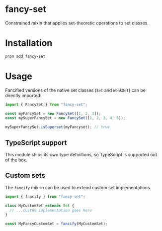 # fancy-set

Constrained mixin that applies set-theoretic operations to set classes.

# Installation

```sh
pnpm add fancy-set
```

# Usage

Fancified versions of the native set classes (`Set` and `WeakSet`) can be directly imported:

```ts
import { FancySet } from "fancy-set";

const myFancySet = new FancySet([1, 2, 3]);
const mySuperFancySet = new FancySet([1, 2, 3, 4, 5]);

mySuperFancySet.isSuperset(myFancyset); // true
```

## TypeScript support

This module ships its own type definitions, so TypeScript is supported out of the box.

## Custom sets

The `fancify` mix-in can be used to extend custom set implementations.

```ts
import { fancify } from "fancy-set";

class MyCustomSet extends Set {
  // ...custom implementation goes here
}

const MyFancyCustomSet = fancify(MyCustomSet);
```
